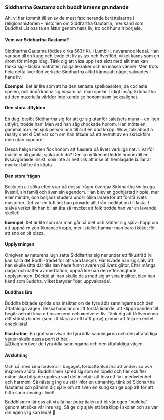 ### Siddhartha Gautama och buddhismens grundande

Ah, vi har kommit till en av de mest fascinerande berättelserna i religionshistorien – historien om Siddhartha Gautama, mer känd som Buddha! Låt oss ta en åktur genom hans liv, tro och hur allt började.

#### Vem var Siddhartha Gautama?

Siddhartha Gautama föddes cirka 563 f.Kr. i Lumbini, nuvarande Nepal. Han var son till en kung och levde ett liv av lyx och överflöd, vilket känns som en dröm för många idag. Tänk dig att växa upp i ett slott med allt man kan tänka sig – läckra maträtter, roliga leksaker och en massa vänner! Men trots hela detta överflöd verkade Siddhartha alltid känna att något saknades i hans liv. 

**Exempel**: Det är lite som att ha den senaste spelkonsolen, de coolaste spelen, och ändå känna sig ensam när man spelar. Tidigt insåg Siddhartha att den materiella världen inte kunde ge honom sann lycksalighet.

#### Den stora utflykten

En dag, beslöt Siddhartha sig för att ge sig utanför palatsets murar – en liten utflykt, trodde han! Men vad han såg chockade honom. Han mötte en gammal man, en sjuk person och till slut en död kropp. Wow, talk about a reality check! Det var som om han tittade på ett avsnitt av en skräckfilm men utan popcorn!

Dessa heliga möten fick honom att fundera på livets verkliga natur. Varför måste vi bli gamla, sjuka och dö? Denna nyfikenhet ledde honom till en livsavgörande insikt, som inte är helt olik att inse att hemlagade bullar är mycket bättre än köpta.

#### Den stora frågan

Besluten att söka efter svar på dessa frågor övergav Siddhartha sin lyxiga livsstil, sin familj och även sin egendom. Han blev en godhjärtad hippie, mer eller mindre, och började studera under olika lärare för att förstå livets mysterier. Det var en tuff tid; han provade allt från meditation till fasta. I själva verket lät han bli att äta så mycket att folk trodde han var en levande skellet!

**Exempel**: Det är lite som när man går på diet och svälter sig själv i hopp om att uppnå en zen-liknande kropp, men istället hamnar man bara i köket för att sno en bit pizza.

#### Upplysningen

Omgiven av naturens lugn satte Siddhartha sig ner under ett fikusträd (vi kan kalla det Bodhi-trädet för att vara fancy!). Här lovade han sig själv att han skulle sitta där tills han hade funnit svaren på livets gåtor. Efter många dagar och nätter av meditation, uppnådde han den efterlängtade upplysningen. Décidé att han skulle dela med sig av sina insikter, blev han känd som Buddha, vilket betyder "den uppvaknade".

#### Buddhas lära

Buddha började sprida sina insikter om de fyra ädla sanningarna och den åttafaldiga vägen. Dessa handlar om att förstå lidande, att klippa banden till begär och att leva ett balanserat och medvetet liv. Tänk dig att få övervinna ditt största hinder (som att klara av ett tufft prov) genom att följa en enkel checklista! 

**Illustration**: En graf som visar de fyra ädla sanningarna och den åttafaldiga vägen skulle passa perfekt här. ![Diagram över de fyra ädla sanningarna och den åttafaldiga vägen](https://example.com/four-noble-truths-and-eightfold-path)

#### Avslutning

Och så, med sina lärdomar i bagaget, fortsatte Buddha att undervisa och inspirera andra. Buddhismen spred sig som en löpeld och fler och fler människor började uppleva vad det innebär att leva ett liv i medvetenhet och harmoni. Så nästa gång du står inför en utmaning, tänk på Siddhartha Gautama och påminn dig själv om att även en kung kan ge upp allt för att hitta sann mening i livet! 

Buddhismen lär oss att vi alla har potentialen att bli vår egen "buddha" genom att söka vår inre väg. Så ge dig själv ett bra klipp i skolan och se var din egen väg kan leda! 🌟